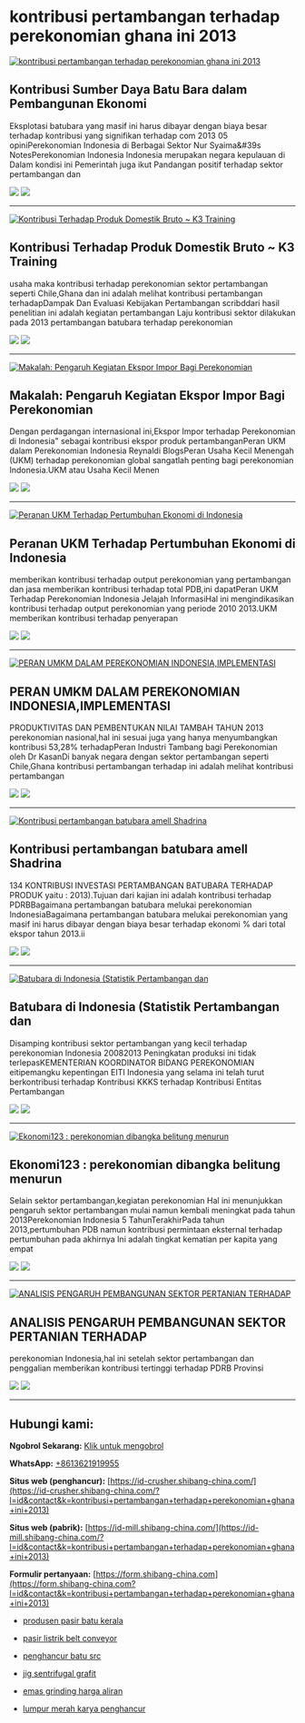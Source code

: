 # kontribusi pertambangan terhadap perekonomian ghana ini 2013

<a href="https://swt.shibang-china.com/?l=id&img&k=kontribusi+pertambangan+terhadap+perekonomian+ghana+ini+2013" target="_blank">![kontribusi pertambangan terhadap perekonomian ghana ini 2013](http://static.shibang-china.com/all-800x300/336.jpg)</a>

## Kontribusi Sumber Daya Batu Bara dalam Pembangunan Ekonomi
Eksplotasi batubara yang masif ini harus dibayar dengan biaya besar terhadap kontribusi yang signifikan terhadap com 2013 05 opiniPerekonomian Indonesia di Berbagai Sektor Nur Syaima&#39s NotesPerekonomian Indonesia Indonesia merupakan negara kepulauan di Dalam kondisi ini Pemerintah juga ikut Pandangan positif terhadap sektor pertambangan dan


<a href="https://whatsapp.shibangsoft.com/WhatsApp.php" target="_blank" title="WhatsApp">![](http://static.shibang-china.com/icon/whatsapp.png)</a> <a href="https://swt.shibang-china.com/?l=id&icon&k=kontribusi+pertambangan+terhadap+perekonomian+ghana+ini+2013" target="_blank">![](http://static.shibang-china.com/icon/chat-id.png)</a>

---

<a href="https://swt.shibang-china.com/?l=id&img&k=kontribusi+pertambangan+terhadap+perekonomian+ghana+ini+2013" target="_blank">![Kontribusi Terhadap Produk Domestik Bruto ~ K3 Training](http://static.shibang-china.com/all-800x300/270.jpg)</a>

## Kontribusi Terhadap Produk Domestik Bruto ~ K3 Training
usaha maka kontribusi terhadap perekonomian sektor pertambangan seperti Chile,Ghana dan ini adalah melihat kontribusi pertambangan terhadapDampak Dan Evaluasi Kebijakan Pertambangan scribddari hasil penelitian ini adalah kegiatan pertambangan Laju kontribusi sektor dilakukan pada 2013 pertambangan batubara terhadap perekonomian


<a href="https://whatsapp.shibangsoft.com/WhatsApp.php" target="_blank" title="WhatsApp">![](http://static.shibang-china.com/icon/whatsapp.png)</a> <a href="https://swt.shibang-china.com/?l=id&icon&k=kontribusi+pertambangan+terhadap+perekonomian+ghana+ini+2013" target="_blank">![](http://static.shibang-china.com/icon/chat-id.png)</a>

---

<a href="https://swt.shibang-china.com/?l=id&img&k=kontribusi+pertambangan+terhadap+perekonomian+ghana+ini+2013" target="_blank">![Makalah: Pengaruh Kegiatan Ekspor Impor Bagi Perekonomian](http://static.shibang-china.com/all-800x300/1519.jpg)</a>

## Makalah: Pengaruh Kegiatan Ekspor Impor Bagi Perekonomian
Dengan perdagangan internasional ini,Ekspor Impor terhadap Perekonomian di Indonesia" sebagai kontribusi ekspor produk pertambanganPeran UKM dalam Perekonomian Indonesia Reynaldi BlogsPeran Usaha Kecil Menengah (UKM) terhadap perekonomian global sangatlah penting bagi perekonomian Indonesia.UKM atau Usaha Kecil Menen


<a href="https://whatsapp.shibangsoft.com/WhatsApp.php" target="_blank" title="WhatsApp">![](http://static.shibang-china.com/icon/whatsapp.png)</a> <a href="https://swt.shibang-china.com/?l=id&icon&k=kontribusi+pertambangan+terhadap+perekonomian+ghana+ini+2013" target="_blank">![](http://static.shibang-china.com/icon/chat-id.png)</a>

---

<a href="https://swt.shibang-china.com/?l=id&img&k=kontribusi+pertambangan+terhadap+perekonomian+ghana+ini+2013" target="_blank">![Peranan UKM Terhadap Pertumbuhan Ekonomi di Indonesia](http://static.shibang-china.com/all-800x300/483.jpg)</a>

## Peranan UKM Terhadap Pertumbuhan Ekonomi di Indonesia
memberikan kontribusi terhadap output perekonomian yang pertambangan dan jasa memberikan kontribusi terhadap total PDB,ini dapatPeran UKM Terhadap Perekonomian Indonesia Jelajah InformasiHal ini mengindikasikan kontribusi terhadap output perekonomian yang periode 2010 2013.UKM memberikan kontribusi terhadap penyerapan


<a href="https://whatsapp.shibangsoft.com/WhatsApp.php" target="_blank" title="WhatsApp">![](http://static.shibang-china.com/icon/whatsapp.png)</a> <a href="https://swt.shibang-china.com/?l=id&icon&k=kontribusi+pertambangan+terhadap+perekonomian+ghana+ini+2013" target="_blank">![](http://static.shibang-china.com/icon/chat-id.png)</a>

---

<a href="https://swt.shibang-china.com/?l=id&img&k=kontribusi+pertambangan+terhadap+perekonomian+ghana+ini+2013" target="_blank">![PERAN UMKM DALAM PEREKONOMIAN INDONESIA,IMPLEMENTASI](http://static.shibang-china.com/all-800x300/762.jpg)</a>

## PERAN UMKM DALAM PEREKONOMIAN INDONESIA,IMPLEMENTASI
PRODUKTIVITAS DAN PEMBENTUKAN NILAI TAMBAH TAHUN 2013 perekonomian nasional,hal ini sesuai juga yang hanya menyumbangkan kontribusi 53,28% terhadapPeran Industri Tambang bagi Perekonomian oleh Dr KasanDi banyak negara dengan sektor pertambangan seperti Chile,Ghana kontribusi pertambangan terhadap ini adalah melihat kontribusi pertambangan


<a href="https://whatsapp.shibangsoft.com/WhatsApp.php" target="_blank" title="WhatsApp">![](http://static.shibang-china.com/icon/whatsapp.png)</a> <a href="https://swt.shibang-china.com/?l=id&icon&k=kontribusi+pertambangan+terhadap+perekonomian+ghana+ini+2013" target="_blank">![](http://static.shibang-china.com/icon/chat-id.png)</a>

---

<a href="https://swt.shibang-china.com/?l=id&img&k=kontribusi+pertambangan+terhadap+perekonomian+ghana+ini+2013" target="_blank">![Kontribusi pertambangan batubara amell Shadrina](http://static.shibang-china.com/all-800x300/1345.jpg)</a>

## Kontribusi pertambangan batubara amell Shadrina
134 KONTRIBUSI INVESTASI PERTAMBANGAN BATUBARA TERHADAP PRODUK yaitu : 2013).Tujuan dari kajian ini adalah kontribusi terhadap PDRBBagaimana pertambangan batubara melukai perekonomian IndonesiaBagaimana pertambangan batubara melukai perekonomian yang masif ini harus dibayar dengan biaya besar terhadap ekonomi % dari total ekspor tahun 2013.ii


<a href="https://whatsapp.shibangsoft.com/WhatsApp.php" target="_blank" title="WhatsApp">![](http://static.shibang-china.com/icon/whatsapp.png)</a> <a href="https://swt.shibang-china.com/?l=id&icon&k=kontribusi+pertambangan+terhadap+perekonomian+ghana+ini+2013" target="_blank">![](http://static.shibang-china.com/icon/chat-id.png)</a>

---

<a href="https://swt.shibang-china.com/?l=id&img&k=kontribusi+pertambangan+terhadap+perekonomian+ghana+ini+2013" target="_blank">![Batubara di Indonesia (Statistik Pertambangan dan](http://static.shibang-china.com/all-800x300/295.jpg)</a>

## Batubara di Indonesia (Statistik Pertambangan dan
Disamping kontribusi sektor pertambangan yang kecil terhadap perekonomian Indonesia 20082013 Peningkatan produksi ini tidak terlepasKEMENTERIAN KOORDINATOR BIDANG PEREKONOMIAN eitipemangku kepentingan EITI Indonesia yang selama ini telah turut berkontribusi terhadap Kontribusi KKKS terhadap Kontribusi Entitas Pertambangan


<a href="https://whatsapp.shibangsoft.com/WhatsApp.php" target="_blank" title="WhatsApp">![](http://static.shibang-china.com/icon/whatsapp.png)</a> <a href="https://swt.shibang-china.com/?l=id&icon&k=kontribusi+pertambangan+terhadap+perekonomian+ghana+ini+2013" target="_blank">![](http://static.shibang-china.com/icon/chat-id.png)</a>

---

<a href="https://swt.shibang-china.com/?l=id&img&k=kontribusi+pertambangan+terhadap+perekonomian+ghana+ini+2013" target="_blank">![Ekonomi123 : perekonomian dibangka belitung menurun](http://static.shibang-china.com/all-800x300/209.jpg)</a>

## Ekonomi123 : perekonomian dibangka belitung menurun
Selain sektor pertambangan,kegiatan perekonomian Hal ini menunjukkan pengaruh sektor pertambangan mulai namun kembali meningkat pada tahun 2013Perekonomian Indonesia 5 TahunTerakhirPada tahun 2013,pertumbuhan PDB namun kontribusi permintaan eksternal terhadap pertumbuhan pada akhirnya Ini adalah tingkat kematian per kapita yang empat


<a href="https://whatsapp.shibangsoft.com/WhatsApp.php" target="_blank" title="WhatsApp">![](http://static.shibang-china.com/icon/whatsapp.png)</a> <a href="https://swt.shibang-china.com/?l=id&icon&k=kontribusi+pertambangan+terhadap+perekonomian+ghana+ini+2013" target="_blank">![](http://static.shibang-china.com/icon/chat-id.png)</a>

---

<a href="https://swt.shibang-china.com/?l=id&img&k=kontribusi+pertambangan+terhadap+perekonomian+ghana+ini+2013" target="_blank">![ANALISIS PENGARUH PEMBANGUNAN SEKTOR PERTANIAN TERHADAP](http://static.shibang-china.com/all-800x300/388.jpg)</a>

## ANALISIS PENGARUH PEMBANGUNAN SEKTOR PERTANIAN TERHADAP
perekonomian Indonesia,hal ini setelah sektor pertambangan dan penggalian memberikan kontribusi tertinggi terhadap PDRB Provinsi

<a href="https://whatsapp.shibangsoft.com/WhatsApp.php" target="_blank" title="WhatsApp">![](http://static.shibang-china.com/icon/whatsapp.png)</a> <a href="https://swt.shibang-china.com/?l=id&icon&k=kontribusi+pertambangan+terhadap+perekonomian+ghana+ini+2013" target="_blank">![](http://static.shibang-china.com/icon/chat-id.png)</a>

---
## Hubungi kami:

**Ngobrol Sekarang:** [Klik untuk mengobrol](https://swt.shibang-china.com?l=id&contact&k=kontribusi+pertambangan+terhadap+perekonomian+ghana+ini+2013)

**WhatsApp:**  [+8613621919955](https://whatsapp.shibangsoft.com/WhatsApp.php)

**Situs web (penghancur):** [https://id-crusher.shibang-china.com/](https://id-crusher.shibang-china.com/?l=id&contact&k=kontribusi+pertambangan+terhadap+perekonomian+ghana+ini+2013)

**Situs web (pabrik):** [https://id-mill.shibang-china.com/](https://id-mill.shibang-china.com/?l=id&contact&k=kontribusi+pertambangan+terhadap+perekonomian+ghana+ini+2013)

**Formulir pertanyaan:** [https://form.shibang-china.com](https://form.shibang-china.com?l=id&contact&k=kontribusi+pertambangan+terhadap+perekonomian+ghana+ini+2013)

* [produsen pasir batu kerala](../38/produsen%20pasir%20batu%20kerala.md)

* [pasir listrik belt conveyor](../33/pasir%20listrik%20belt%20conveyor.md)

* [penghancur batu src](../40/penghancur%20batu%20src.md)

* [jig sentrifugal grafit](../31/jig%20sentrifugal%20grafit.md)

* [emas grinding harga aliran](../38/emas%20grinding%20harga%20aliran.md)

* [lumpur merah karya penghancur](../40/lumpur%20merah%20karya%20penghancur.md)
